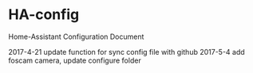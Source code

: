 # HA-config
Home-Assistant Configuration Document

2017-4-21 update function for sync config file with github
2017-5-4 add foscam camera, update configure folder
